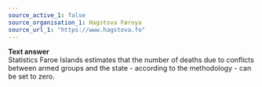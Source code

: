 ```yaml
---
source_active_1: false
source_organisation_1: Hagstova Føroya
source_url_1: "https://www.hagstova.fo"
---
```

<b>Text answer</b>  
Statistics Faroe Islands estimates that the number of deaths due to conflicts between armed groups and the state - according to the methodology - can be set to zero.
